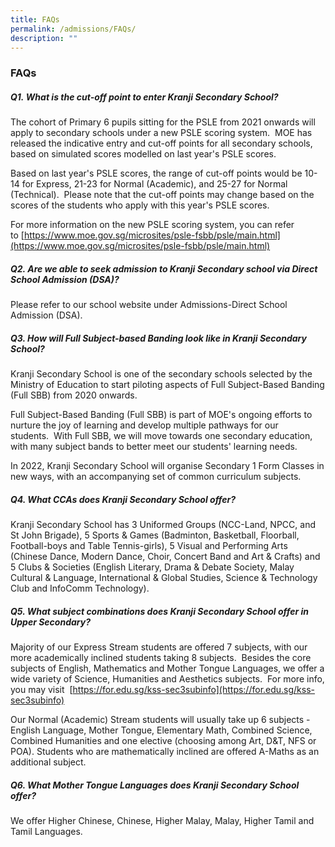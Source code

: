 ```yaml
---
title: FAQs
permalink: /admissions/FAQs/
description: ""
---
```

### FAQs

##### **Q1. What is the cut-off point to enter Kranji Secondary School?**

The cohort of Primary 6 pupils sitting for the PSLE from 2021 onwards will apply to secondary schools under a new PSLE scoring system.  MOE has released the indicative entry and cut-off points for all secondary schools, based on simulated scores modelled on last year's PSLE scores.  
  
Based on last year's PSLE scores, the range of cut-off points would be 10-14 for Express, 21-23 for Normal (Academic), and 25-27 for Normal (Technical).  Please note that the cut-off points may change based on the scores of the students who apply with this year's PSLE scores.  
  
For more information on the new PSLE scoring system, you can refer to [https://www.moe.gov.sg/microsites/psle-fsbb/psle/main.html](https://www.moe.gov.sg/microsites/psle-fsbb/psle/main.html)  

  

##### Q2. Are we able to seek admission to Kranji Secondary school via Direct School Admission (DSA)?

Please refer to our school website under Admissions-Direct School Admission (DSA).

  

##### Q3. How will Full Subject-based Banding look like in Kranji Secondary School?

Kranji Secondary School is one of the secondary schools selected by the Ministry of Education to start piloting aspects of Full Subject-Based Banding (Full SBB) from 2020 onwards.

  

Full Subject-Based Banding (Full SBB) is part of MOE's ongoing efforts to nurture the joy of learning and develop multiple pathways for our students.  With Full SBB, we will move towards one secondary education, with many subject bands to better meet our students' learning needs.

  

In 2022, Kranji Secondary School will organise Secondary 1 Form Classes in new ways, with an accompanying set of common curriculum subjects.

  

##### Q4. What CCAs does Kranji Secondary School offer?  

Kranji Secondary School has 3 Uniformed Groups (NCC-Land, NPCC, and St John Brigade), 5 Sports & Games (Badminton, Basketball, Floorball, Football-boys and Table Tennis-girls), 5 Visual and Performing Arts (Chinese Dance, Modern Dance, Choir, Concert Band and Art & Crafts) and 5 Clubs & Societies (English Literary, Drama & Debate Society, Malay Cultural & Language, International & Global Studies, Science & Technology Club and InfoComm Technology).

  

##### Q5. What subject combinations does Kranji Secondary School offer in Upper Secondary?

Majority of our Express Stream students are offered 7 subjects, with our more academically inclined students taking 8 subjects.  Besides the core subjects of English, Mathematics and Mother Tongue Languages, we offer a wide variety of Science, Humanities and Aesthetics subjects.  For more info, you may visit  [https://for.edu.sg/kss-sec3subinfo](https://for.edu.sg/kss-sec3subinfo)  

Our Normal (Academic) Stream students will usually take up 6 subjects - English Language, Mother Tongue, Elementary Math, Combined Science, Combined Humanities and one elective (choosing among Art, D&T, NFS or POA). Students who are mathematically inclined are offered A-Maths as an additional subject.

  

##### Q6. What Mother Tongue Languages does Kranji Secondary School offer?  

We offer Higher Chinese, Chinese, Higher Malay, Malay, Higher Tamil and Tamil Languages.
